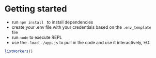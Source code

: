 # Getting started
* run `npm install ` to install dependencies
* create your .env file with your credentials based on the `.env_template` file
* run `node` to execute REPL
* use the `.load ./app.js` to pull in the code and use it interactively, EG:

```javascript
listWorkers()
```

